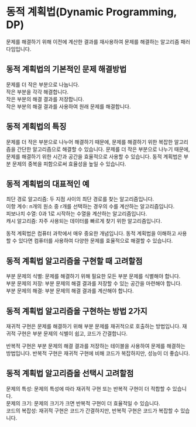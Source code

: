 <h1>동적 계획법(Dynamic Programming, DP)</h1>
문제를 해결하기 위해 이전에 계산한 결과를 재사용하여 문제를 해결하는 알고리즘 패러다임입니다.

<h2>동적 계획법의 기본적인 문제 해결방법</h2>

문제를 더 작은 부분으로 나눕니다.<br/>
작은 부분을 각각 해결합니다.<br/>
작은 부분의 해결 결과를 저장합니다.<br/>
작은 부분의 해결 결과를 사용하여 원래 문제를 해결합니다.<br/>

<h2>동적 계획법의 특징</h2>

문제를 더 작은 부분으로 나누어 해결하기 때문에, 문제를 해결하기 위한 복잡한 알고리즘을 간단한 알고리즘으로 해결할 수 있습니다.
문제를 더 작은 부분으로 나누기 때문에, 문제를 해결하기 위한 시간과 공간을 효율적으로 사용할 수 있습니다.
동적 계획법은 부분 문제의 중복을 피함으로써 효율성을 높일 수 있습니다.

<h2>동적 계획법의 대표적인 예</h2>

최단 경로 알고리즘: 두 지점 사이의 최단 경로를 찾는 알고리즘입니다.<br/>
이항 계수: n개의 원소 중 r개를 선택하는 경우의 수를 계산하는 알고리즘입니다.<br/>
피보나치 수열: 0과 1로 시작하는 수열을 계산하는 알고리즘입니다.<br/>
캐시 알고리즘: 자주 사용되는 데이터를 빠르게 찾기 위한 알고리즘입니다.<br/>

동적 계획법은 컴퓨터 과학에서 매우 중요한 개념입니다. 동적 계획법을 이해하고 사용할 수 있다면 컴퓨터를 사용하여 다양한 문제를 효율적으로 해결할 수 있습니다.

<h2>동적 계획법 알고리즘을 구현할 때 고려할점</h2>

부분 문제의 식별: 문제를 해결하기 위해 필요한 모든 부분 문제를 식별해야 합니다.<br/>
부분 문제의 저장: 부분 문제의 해결 결과를 저장할 수 있는 공간을 마련해야 합니다.<br/>
부분 문제의 해결: 부분 문제의 해결 결과를 계산해야 합니다.<br/>

<h2>동적 계획법 알고리즘을 구현하는 방법 2가지</h2>

재귀적 구현은 문제를 해결하기 위해 부분 문제를 재귀적으로 호출하는 방법입니다. 재귀적 구현은 부분 문제의 식별이 쉽고, 코드가 간결합니다.

반복적 구현은 부분 문제의 해결 결과를 저장하는 테이블을 사용하여 문제를 해결하는 방법입니다. 반복적 구현은 재귀적 구현에 비해 코드가 복잡하지만, 성능이 더 좋습니다.

<h2>동적 계획법 알고리즘을 선택시 고려할점</h2>

문제의 특성: 문제의 특성에 따라 재귀적 구현 또는 반복적 구현이 더 적합할 수 있습니다.<br/>
문제의 크기: 문제의 크기가 크면 반복적 구현이 더 효율적일 수 있습니다.<br/>
코드의 복잡성: 재귀적 구현은 코드가 간결하지만, 반복적 구현은 코드가 복잡할 수 있습니다.<br/>

